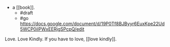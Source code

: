 - a [[book]].
  - #draft
  - #go https://docs.google.com/document/d/19P0Tf8BJByyr6EuxKpe22Ud5WCP0iIPWxEERjgSPcpQ/edit

Love.
Love Kindly.
If you have to love,
   [[love kindly]].

